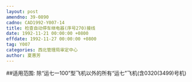 ```yaml
---
layout: post
amendno: 39-0890
cadno: CAD1992-Y007-14
title: 检查自动停车继电器(序号270)接线
date: 1992-11-21 00:00:00 +0800
effdate: 1992-11-27 00:00:00 +0800
tag: Y007
categories: 西北管理局审定中心
author: 夏惠芳
---
```


##适用范围:
除“运七一100”型飞机以外的所有“运七”飞机(含0320(3499)号机)

